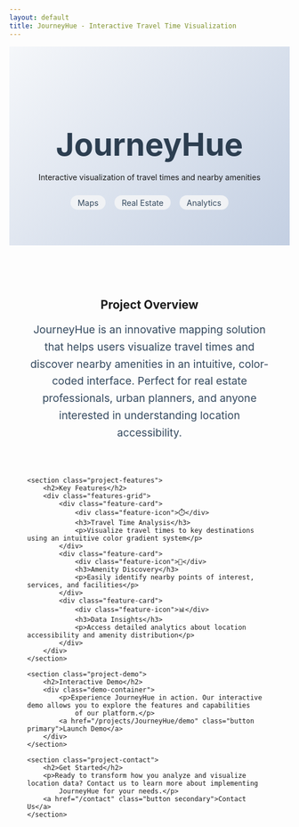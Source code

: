 ```yaml
---
layout: default
title: JourneyHue - Interactive Travel Time Visualization
---
```


<div class="project-hero">
    <h1>JourneyHue</h1>
    <p class="lead">Interactive visualization of travel times and nearby amenities</p>
    <div class="project-meta">
        <span class="tag">Maps</span>
        <span class="tag">Real Estate</span>
        <span class="tag">Analytics</span>
    </div>
</div>

<div class="project-content">
    <section class="project-overview">
        <h2>Project Overview</h2>
        <p>JourneyHue is an innovative mapping solution that helps users visualize travel times and discover nearby
            amenities in an intuitive, color-coded interface. Perfect for real estate professionals, urban planners, and
            anyone interested in understanding location accessibility.</p>
    </section>

    <section class="project-features">
        <h2>Key Features</h2>
        <div class="features-grid">
            <div class="feature-card">
                <div class="feature-icon">⏱️</div>
                <h3>Travel Time Analysis</h3>
                <p>Visualize travel times to key destinations using an intuitive color gradient system</p>
            </div>
            <div class="feature-card">
                <div class="feature-icon">🏪</div>
                <h3>Amenity Discovery</h3>
                <p>Easily identify nearby points of interest, services, and facilities</p>
            </div>
            <div class="feature-card">
                <div class="feature-icon">📊</div>
                <h3>Data Insights</h3>
                <p>Access detailed analytics about location accessibility and amenity distribution</p>
            </div>
        </div>
    </section>

    <section class="project-demo">
        <h2>Interactive Demo</h2>
        <div class="demo-container">
            <p>Experience JourneyHue in action. Our interactive demo allows you to explore the features and capabilities
                of our platform.</p>
            <a href="/projects/JourneyHue/demo" class="button primary">Launch Demo</a>
        </div>
    </section>

    <section class="project-contact">
        <h2>Get Started</h2>
        <p>Ready to transform how you analyze and visualize location data? Contact us to learn more about implementing
            JourneyHue for your needs.</p>
        <a href="/contact" class="button secondary">Contact Us</a>
    </section>
</div>

<style>
    .project-hero {
        text-align: center;
        padding: 4rem 2rem;
        background: linear-gradient(135deg, #f5f7fa 0%, #c3cfe2 100%);
        margin-bottom: 2rem;
    }

    .project-hero h1 {
        font-size: 3.5rem;
        margin-bottom: 1rem;
        color: #2c3e50;
    }

    .project-meta {
        display: flex;
        gap: 1rem;
        justify-content: center;
        margin-top: 1.5rem;
    }

    .project-content {
        max-width: 1200px;
        margin: 0 auto;
        padding: 2rem;
    }

    .project-overview {
        text-align: center;
        margin-bottom: 4rem;
    }

    .project-overview p {
        font-size: 1.2rem;
        line-height: 1.6;
        color: #34495e;
        max-width: 800px;
        margin: 0 auto;
    }

    .features-grid {
        display: grid;
        grid-template-columns: repeat(auto-fit, minmax(250px, 1fr));
        gap: 2rem;
        margin: 2rem 0;
    }

    .feature-card {
        background: white;
        padding: 2rem;
        border-radius: 12px;
        box-shadow: 0 4px 6px rgba(0, 0, 0, 0.1);
        text-align: center;
        transition: transform 0.3s;
    }

    .feature-card:hover {
        transform: translateY(-5px);
    }

    .feature-icon {
        font-size: 2.5rem;
        margin-bottom: 1rem;
    }

    .feature-card h3 {
        color: #2c3e50;
        margin-bottom: 1rem;
    }

    .project-demo,
    .project-contact {
        text-align: center;
        padding: 4rem 0;
        border-top: 1px solid #eee;
    }

    .demo-container {
        max-width: 600px;
        margin: 0 auto;
    }

    .button {
        display: inline-block;
        padding: 0.8rem 1.5rem;
        background: #3498db;
        color: white;
        text-decoration: none;
        border-radius: 4px;
        margin-top: 1rem;
        transition: all 0.2s;
        border: none;
        cursor: pointer;
    }

    .button.primary {
        background: #3498db;
    }

    .button.secondary {
        background: transparent;
        border: 2px solid #3498db;
        color: #3498db;
    }

    .button:hover {
        transform: translateY(-2px);
        box-shadow: 0 4px 8px rgba(0, 0, 0, 0.1);
    }

    .tag {
        background: #f0f2f5;
        color: #34495e;
        padding: 0.3rem 0.8rem;
        border-radius: 20px;
        font-size: 0.9rem;
    }

    @media (max-width: 768px) {
        .project-hero h1 {
            font-size: 2.5rem;
        }

        .features-grid {
            grid-template-columns: 1fr;
        }

        .project-content {
            padding: 1rem;
        }
    }
</style>